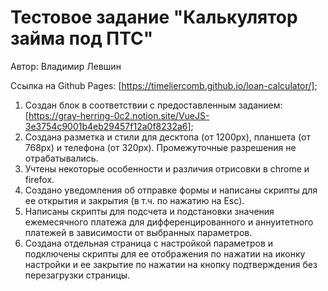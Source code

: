 # Тестовое задание "Калькулятор займа под ПТС"

Автор: Владимир Левшин  

Ссылка на Github Pages: [https://timeliercomb.github.io/loan-calculator/];

1. Создан блок в соответствии с предоставленным заданием: [https://gray-herring-0c2.notion.site/VueJS-3e3754c9001b4eb29457f12a0f8232a6];
2. Создана разметка и стили для десктопа (от 1200px), планшета (от 768px) и телефона (от 320px). Промежуточные разрешения не отрабатывались.
3. Учтены некоторые особенности и различия отрисовки в chrome и firefox. 
4. Создано уведомления об отправке формы и написаны скрипты для ее открытия и закрытия (в т.ч. по нажатию на Esc).
5. Написаны скрипты для подсчета и подстановки значения ежемесячного платежа для дифференцированного и аннуитетного платежей в зависимости от выбранных параметров.
6. Создана отдельная страница с настройкой параметров и подключены скрипты для ее отображения по нажатии на иконку настройки и ее закрытие по нажатии на кнопку подтверждения без перезагрузки страницы.
